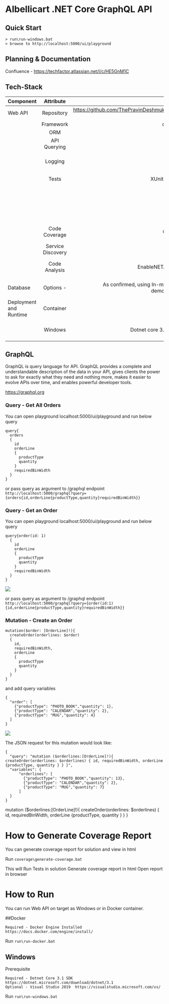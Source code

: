
# Albellicart .NET Core GraphQL API

## Quick Start
```
> run\run-windows.bat
> browse to http://localhost:5000/ui/playground
```

## Planning & Documentation
Confluence - https://techfactor.atlassian.net/l/c/HE5GnM1C

## Tech-Stack

| Component        	| Attribute					| Value  	| Status  | Reference |
| ------------- 	|:-------------:			| -----:	| -----: | -----: |
| Web API | Repository | https://github.com/ThePravinDeshmukh/albelli-cart | Done | |
|  | Framework | dotnet 3.1 | Done |https://dotnet.microsoft.com/download/dotnet/3.1 |
|  | ORM | EF Core | Done |https://docs.microsoft.com/en-us/ef/core/ |
|  | API Querying | GraphQL | Done |https://github.com/graphql-dotnet/graphql-dotnet |
|  | Logging | ?? | NOT STARTED |https://docs.microsoft.com/en-us/aspnet/core/fundamentals/logging/?view=aspnetcore-3.1 |
|  | Tests | XUnit with Moq | In Progress |EF Core Testing https://docs.microsoft.com/en-us/ef/core/testing/ |
|  |  |  | EF Core tests | |
|  |  |  | Graphql endpoint tests | |
|  | Code Coverage | Cobertura | Done |https://docs.microsoft.com/en-us/dotnet/core/testing/unit-testing-code-coverage?tabs=windows |
|  | Service Discovery | Eureka | NOT STARTED |https://steeltoe.io/service-discovery/get-started/eureka |
|  | Code Analysis | EnableNETAnalyzers | Done |https://docs.microsoft.com/en-us/dotnet/fundamentals/code-analysis/overview#code-quality-analysis |
| Database | Options - | As confirmed, using In-memory for demonstration. | Done |SQL In-Memory https://docs.microsoft.com/en-us/ef/core/providers/in-memory/?tabs=dotnet-core-cli |
| Deployment and Runtime | Container | Docker | DONE |Run |
|  |  |  |  |```run\run-docker.bat``` |
|  | Windows | Dotnet core 3.1 runtime | Done |Run |
|  |  |  |  |```run\run-windows.bat``` |



## GraphQL

GraphQL is query language for API.
GraphQL provides a complete and understandable description of the data in your API, gives clients the power to ask for exactly what they need and nothing more, 
makes it easier to evolve APIs over time, and enables powerful developer tools.

https://graphql.org

### Query - Get All Orders

You can open playground localhost:5000/ui/playground and run below query
``` 
query{
  orders
  {
    id
    orderLine
    {
      productType
      quantity
    }
    requiredBinWidth
  }
} 
```

or pass query as argument to /graphql endpoint
``` http://localhost:5000/graphql?query={orders{id,orderLine{productType,quantity}requiredBinWidth}} ```


### Query - Get an Order

You can open playground localhost:5000/ui/playground and run below query
``` 
query{order(id: 1)
  {
    id
    orderLine
    {
      productType
      quantity
    }
    requiredBinWidth
  }
} 
```

![](img/get-order.JPG)

or pass query as argument to /graphql endpoint
``` http://localhost:5000/graphql?query={order(id:1){id,orderLine{productType,quantity}requiredBinWidth}} ```

### Mutation - Create an Order

```
mutation($order: [OrderLine]!){
  createOrder(orderlines: $order)
  {
    id,
    requiredBinWidth,
    orderLine
    {
      productType
      quantity
    }
  }
}
```
and add query variables

```
{
  "order": [
    {"productType": "PHOTO_BOOK","quantity": 1},
    {"productType": "CALENDAR","quantity": 2},
    {"productType": "MUG","quantity": 4}
  ]
}
```

![](img/create-order.JPG)

The JSON request for this mutation would look like:
```
{
  "query": "mutation ($orderlines:[OrderLine]!){ createOrder(orderlines: $orderlines) { id, requiredBinWidth, orderLine {productType, quantity } } }",
  "variables": {
      "orderlines": [
        {"productType": "PHOTO_BOOK","quantity": 13},
        {"productType": "CALENDAR","quantity": 2},
        {"productType": "MUG","quantity": 7}
      ]
  }
}
```
mutation ($orderlines:[OrderLine]!){ createOrder(orderlines: $orderlines) { id, requiredBinWidth, orderLine {productType, quantity } } }

# How to Generate Coverage Report

You can generate coverage report for solution and view in html

Run
```coverage\generate-coverage.bat```

This will 
    Run Tests in solution
    Generate coverage report in html
    Open report in browser

# How to Run

You can run Web API on target as Windows or in Docker container.

##Docker

    Required - Docker Engine Installed https://docs.docker.com/engine/install/

Run
```run\run-docker.bat```

## Windows 
Prerequisite

	Required - Dotnet Core 3.1 SDK  https://dotnet.microsoft.com/download/dotnet/3.1
	Optional - Visual Studio 2019  https://visualstudio.microsoft.com/vs/
Run
```run\run-windows.bat```

 
